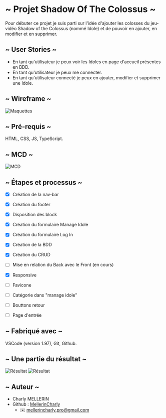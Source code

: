 # ~ Projet Shadow Of The Colossus ~

Pour débuter ce projet je suis parti sur l'idée d'ajouter les colosses du jeu-vidéo Shadow of the Colossus (nommé Idole) et de pouvoir en ajouter, en modifier et en supprimer.

## ~ User Stories ~

- En tant qu'utilisateur je peux voir les Idoles en page d'accueil présentes
en BDD.
- En tant qu'utilisateur je peux me connecter.
- En tant qu'utilisateur connecté je peux en ajouter, modifier et supprimer 
une Idole.

## ~ Wireframe ~

![Maquettes](https://i.ibb.co/ds2BKHMy/Capture-d-e-cran-2025-02-13-a-16-55-19.png)

## ~ Pré-requis ~

HTML, CSS, JS, TypeScript.

## ~ MCD ~

![MCD](https://i.ibb.co/4w7PFgxs/Capture-d-e-cran-2025-02-14-a-09-00-46.png)

## ~ Étapes et processus ~

- [x] Création de la nav-bar
- [x] Création du footer
- [x] Disposition des block
- [x] Création du formulaire Manage Idole
- [x] Création du formulaire Log In
- [x] Création de la BDD
- [x] Création du CRUD
- [ ] Mise en relation du Back avec le Front (en cours)
- [x] Responsive
- [ ] Favicone
- [ ] Catégorie dans "manage idole"
- [ ] Bouttons retour
- [ ] Page d'entrée


## ~ Fabriqué avec ~

VSCode (version 1.97), Git, Github.

## ~ Une partie du résultat ~

![Résultat](https://i.ibb.co/pjMHftNd/Capture-d-e-cran-2025-02-13-a-17-04-38.png)
![Résultat](https://i.ibb.co/rf1xMDQ6/Capture-d-e-cran-2025-02-13-a-17-02-14.png)


## ~ Auteur ~

- Charly MELLERIN
- Github : [MellerinCharly](https://github.com/MellerinCharly)
  - :envelope:  mellerincharly.pro@gmail.com
 

